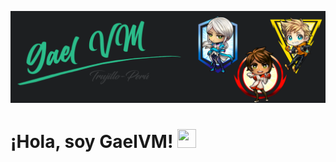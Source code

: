 
[![Header](https://raw.githubusercontent.com/GaelVM/GaelVM/main/readme_header.png "Header")](https://poketrux.com/)

# ¡Hola, soy GaelVM! <img src="https://raw.githubusercontent.com/MartinHeinz/MartinHeinz/master/wave.gif" width="30px" height="30px" />

